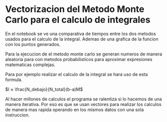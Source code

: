 # Vectorizacion del Metodo Monte Carlo para el calculo de integrales
En el notebook se ve una comparativa de tiempos entre los dos metodos usados para el calculo de la integral. Ademas de una grafica de la funcion con los puntos generados.

Para la ejecucion de el metodo monte carlo se generan numeros de manera aleatoria para con metodos probabilisticos para aproximar expresiones matematicas complejas.

Para por ejemplo realizar el calculo de la integral se hara uso de esta formula.

$I ≈  \frac{N_debajo}{N_total}(b-a)M$

Al hacer millones de calculos el programa se ralentiza si lo hacemos de una manera iterativa. Por eso es que se usan vectores para realizar los calculos de manera mas rapida operando en los mismos datos con una sola instruccion.

